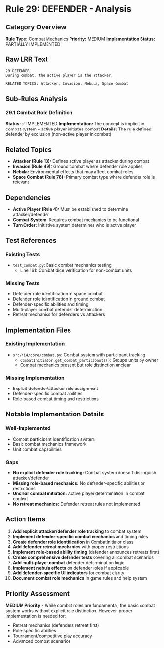 # Rule 29: DEFENDER - Analysis

## Category Overview
**Rule Type:** Combat Mechanics
**Priority:** MEDIUM
**Implementation Status:** PARTIALLY IMPLEMENTED

## Raw LRR Text
```
29 DEFENDER
During combat, the active player is the attacker.

RELATED TOPICS: Attacker, Invasion, Nebula, Space Combat
```

## Sub-Rules Analysis

### 29.1 Combat Role Definition
**Status:** ✅ IMPLEMENTED
**Implementation:** The concept is implicit in combat system - active player initiates combat
**Details:** The rule defines defender by exclusion (non-active player in combat)

## Related Topics
- **Attacker (Rule 13):** Defines active player as attacker during combat
- **Invasion (Rule 49):** Ground combat where defender role applies
- **Nebula:** Environmental effects that may affect combat roles
- **Space Combat (Rule 78):** Primary combat type where defender role is relevant

## Dependencies
- **Active Player (Rule 4):** Must be established to determine attacker/defender
- **Combat System:** Requires combat mechanics to be functional
- **Turn Order:** Initiative system determines who is active player

## Test References

### Existing Tests
- `test_combat.py`: Basic combat mechanics testing
  - Line 161: Combat dice verification for non-combat units

### Missing Tests
- Defender role identification in space combat
- Defender role identification in ground combat
- Defender-specific abilities and timing
- Multi-player combat defender determination
- Retreat mechanics for defenders vs attackers

## Implementation Files

### Existing Implementation
- `src/ti4/core/combat.py`: Combat system with participant tracking
  - `CombatInitiator.get_combat_participants()`: Groups units by owner
  - Combat mechanics present but role distinction unclear

### Missing Implementation
- Explicit defender/attacker role assignment
- Defender-specific combat abilities
- Role-based combat timing and restrictions

## Notable Implementation Details

### Well-Implemented
- Combat participant identification system
- Basic combat mechanics framework
- Unit combat capabilities

### Gaps
- **No explicit defender role tracking:** Combat system doesn't distinguish attacker/defender
- **Missing role-based mechanics:** No defender-specific abilities or restrictions
- **Unclear combat initiation:** Active player determination in combat context
- **No retreat mechanics:** Defender retreat rules not implemented

## Action Items

1. **Add explicit attacker/defender role tracking** to combat system
2. **Implement defender-specific combat mechanics** and timing rules
3. **Create defender role identification** in CombatInitiator class
4. **Add defender retreat mechanics** with proper restrictions
5. **Implement role-based ability timing** (defender announces retreats first)
6. **Create comprehensive defender tests** covering all combat scenarios
7. **Add multi-player combat** defender determination logic
8. **Implement nebula effects** on defender roles if applicable
9. **Add defender-specific UI indicators** for combat clarity
10. **Document combat role mechanics** in game rules and help system

## Priority Assessment
**MEDIUM Priority** - While combat roles are fundamental, the basic combat system works without explicit role distinction. However, proper implementation is needed for:
- Retreat mechanics (defenders retreat first)
- Role-specific abilities
- Tournament/competitive play accuracy
- Advanced combat scenarios

